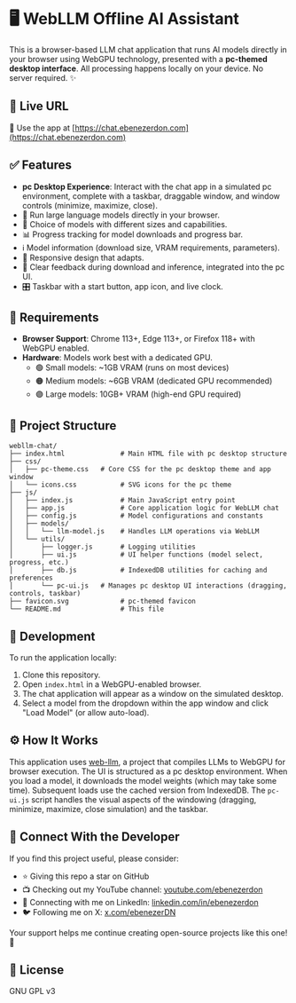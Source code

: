 # 🖥️ WebLLM Offline AI Assistant

This is a browser-based LLM chat application that runs AI models directly in your browser using WebGPU technology, presented with a **pc-themed desktop interface**.
All processing happens locally on your device. No server required. ✨

## 🌟 Live URL

🔗 Use the app at [https://chat.ebenezerdon.com](https://chat.ebenezerdon.com)

## ✅ Features

- **pc Desktop Experience**: Interact with the chat app in a simulated pc environment, complete with a taskbar, draggable window, and window controls (minimize, maximize, close).
- 🤖 Run large language models directly in your browser.
- 🔄 Choice of models with different sizes and capabilities.
- 📊 Progress tracking for model downloads and progress bar.
- ℹ️ Model information (download size, VRAM requirements, parameters).
- 📱 Responsive design that adapts.
- 💬 Clear feedback during download and inference, integrated into the pc UI.
- 🎛️ Taskbar with a start button, app icon, and live clock.

## 🔧 Requirements

- **Browser Support**: Chrome 113+, Edge 113+, or Firefox 118+ with WebGPU enabled.
- **Hardware**: Models work best with a dedicated GPU.
  - 🟢 Small models: ~1GB VRAM (runs on most devices)
  - 🟠 Medium models: ~6GB VRAM (dedicated GPU recommended)
  - 🟣 Large models: 10GB+ VRAM (high-end GPU required)

## 📁 Project Structure

```
webllm-chat/
├── index.html              # Main HTML file with pc desktop structure
├── css/
│   ├── pc-theme.css   # Core CSS for the pc desktop theme and app window
│   └── icons.css           # SVG icons for the pc theme
├── js/
│   ├── index.js            # Main JavaScript entry point
│   ├── app.js              # Core application logic for WebLLM chat
│   ├── config.js           # Model configurations and constants
│   ├── models/
│   │   └── llm-model.js    # Handles LLM operations via WebLLM
│   └── utils/
│       ├── logger.js       # Logging utilities
│       ├── ui.js           # UI helper functions (model select, progress, etc.)
│       ├── db.js           # IndexedDB utilities for caching and preferences
│       └── pc-ui.js   # Manages pc desktop UI interactions (dragging, controls, taskbar)
├── favicon.svg             # pc-themed favicon
└── README.md               # This file
```

## 🚀 Development

To run the application locally:

1. Clone this repository.
2. Open `index.html` in a WebGPU-enabled browser.
3. The chat application will appear as a window on the simulated desktop.
4. Select a model from the dropdown within the app window and click "Load Model" (or allow auto-load).

## ⚙️ How It Works

This application uses [web-llm](https://github.com/mlc-ai/web-llm), a project that compiles LLMs to WebGPU for browser execution. The UI is structured as a pc desktop environment. When you load a model, it downloads the model weights (which may take some time). Subsequent loads use the cached version from IndexedDB.
The `pc-ui.js` script handles the visual aspects of the windowing (dragging, minimize, maximize, close simulation) and the taskbar.

## 🔗 Connect With the Developer

If you find this project useful, please consider:

- ⭐ Giving this repo a star on GitHub
- 📺 Checking out my YouTube channel: [youtube.com/ebenezerdon](https://youtube.com/ebenezerdon)
- 👥 Connecting with me on LinkedIn: [linkedin.com/in/ebenezerdon](https://linkedin.com/in/ebenezerdon)
- 🐦 Following me on X: [x.com/ebenezerDN](https://x.com/ebenezerDN)

Your support helps me continue creating open-source projects like this one! 🙏

## 📝 License

GNU GPL v3

